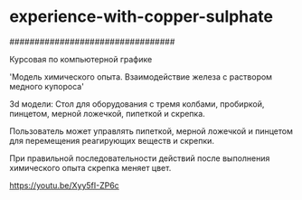 # experience-with-copper-sulphate

#################################

Курсовая по компьютерной графике

'Модель химического опыта. Взаимодействие железа с раствором медного купороса'

3d модели: Стол для оборудования с тремя колбами, пробиркой, пинцетом, мерной ложечкой, пипеткой и скрепка.

Пользователь может управлять пипеткой, мерной ложечкой и пинцетом для перемещения реагирующих веществ и скрепки. 

При правильной последовательности действий после выполнения химического опыта скрепка меняет цвет.


https://youtu.be/Xyy5fI-ZP6c
